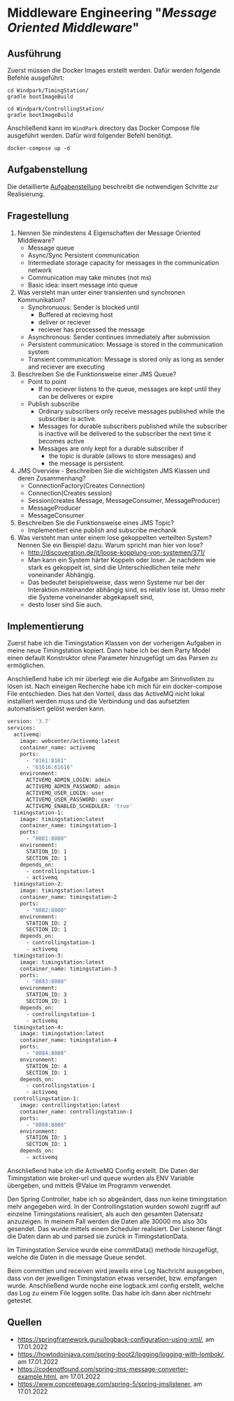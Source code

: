 # Middleware Engineering "*Message Oriented Middleware*"

## Ausführung

Zuerst müssen die Docker Images erstellt werden. Dafür werden folgende Befehle ausgeführt:
```shell
cd Windpark/TimingStation/
gradle bootImageBuild
```
```shell
cd Windpark/ControllingStation/
gradle bootImageBuild
```
Anschließend kann im `WindPark` directory das Docker Compose file ausgeführt werden. Dafür wird folgender Befehl benötigt.
```shell
docker-compose up -d
```

## Aufgabenstellung
Die detaillierte [Aufgabenstellung](TASK.md) beschreibt die notwendigen Schritte zur Realisierung.

## Fragestellung

1. Nennen Sie mindestens 4 Eigenschaften der Message Oriented Middleware?
    - Message queue
    - Async/Sync Persistent communication
    - Intermediate storage capacity for messages in the communication network
    - Communication may take minutes (not ms)
    - Basic idea: insert message into queue
2. Was versteht man unter einer transienten und synchronen Kommunikation?
    - Synchronuous: Sender is blocked until
        - Buffered at recieving host
        - deliver or reciever
        - reciever has processed the message
    - Asynchronous: Sender continues immediately after submission
    - Persistent communication: Message is stored in the communication system
    - Transient communication: Message is stored only as long as sender and reciever are executing
3. Beschreiben Sie die Funktionsweise einer JMS Queue?
    - Point to point
        - If no reciever listens to the queue, messages are kept until they can be deliveres or expire
    - Publish subscribe
        - Ordinary subscribers only receive messages published while the subscriber is active.
        - Messages for durable subscribers published while the subscriber is inactive will be delivered to  the subscriber the next time it becomes active
        - Messages are only kept for a durable subscriber if
            - the topic is durable (allows to store messages) and
            - the message is persistent.
4. JMS Overview - Beschreiben Sie die wichtigsten JMS Klassen und deren Zusammenhang?
    - ConnectionFactory(Creates Connection)
    - Connection(Creates session)
    - Session(creates Message, MessageConsumer, MessageProducer)
    - MessageProducer
    - MessageConsumer
5. Beschreiben Sie die Funktionsweise eines JMS Topic?
    - Implementiert eine publish and subscribe mechanik
6. Was versteht man unter einem lose gekoppelten verteilten System? Nennen Sie ein Beispiel dazu. Warum spricht man hier von lose?
    - http://discoveration.de/it/loose-kopplung-von-systemen/371/
    - Man kann ein System härter Koppeln oder loser. Je nachdem wie stark es gekoppelt ist, sind die Unterschiedlichen teile mehr voneinander Abhängig.
    - Das bedeutet beispielsweise, dass wenn Systeme nur bei der Interaktion miteinander abhängig sind, es relativ lose ist. Umso mehr die Systeme voneinander abgekapselt sind,
    - desto loser sind Sie auch.

## Implementierung

Zuerst habe ich die Timingstation Klassen von der vorherigen Aufgaben in meine neue Timingstation kopiert. 
Dann habe ich bei dem Party Model einen default Konstruktor ohne Parameter hinzugefügt um das Parsen zu ermöglichen.

Anschließend habe ich mir überlegt wie die Aufgabe am Sinnvollsten zu lösen ist. Nach eineigen Recherche habe ich mich für ein docker-compose File entschieden.
Dies hat den Vorteil, dass das ActiveMQ nicht lokal installiert werden muss und die Verbindung und das aufsetzten automatisiert gelöst werden kann.

```dockerfile
version: '3.7'
services:
  activemq:
    image: webcenter/activemq:latest
    container_name: activemq
    ports:
      - "8161:8161"
      - "61616:61616"
    environment:
      ACTIVEMQ_ADMIN_LOGIN: admin
      ACTIVEMQ_ADMIN_PASSWORD: admin
      ACTIVEMQ_USER_LOGIN: user
      ACTIVEMQ_USER_PASSWORD: user
      ACTIVEMQ_ENABLED_SCHEDULER: 'true'
  timingstation-1:
    image: timingstation:latest
    container_name: timingstation-1
    ports:
      - "8081:8080"
    environment:
      STATION_ID: 1
      SECTION_ID: 1
    depends_on:
      - controllingstation-1
      - activemq
  timingstation-2:
    image: timingstation:latest
    container_name: timingstation-2
    ports:
      - "8082:8080"
    environment:
      STATION_ID: 2
      SECTION_ID: 1
    depends_on:
      - controllingstation-1
      - activemq
  timingstation-3:
    image: timingstation:latest
    container_name: timingstation-3
    ports:
      - "8083:8080"
    environment:
      STATION_ID: 3
      SECTION_ID: 1
    depends_on:
      - controllingstation-1
      - activemq
  timingstation-4:
    image: timingstation:latest
    container_name: timingstation-4
    ports:
      - "8084:8080"
    environment:
      STATION_ID: 4
      SECTION_ID: 1
    depends_on:
      - controllingstation-1
      - activemq
  controllingstation-1:
    image: controllingstation:latest
    container_name: controllingstation-1
    ports:
      - "8080:8080"
    environment:
      STATION_ID: 1
      SECTION_ID: 1
    depends_on:
      - activemq
```

Anschließend habe ich die ActiveMQ Config erstellt. 
Die Daten der Timingstation wie broker-url und queue wurden als ENV Variable übergeben, und mittels @Value im Programm verwendet.

Den Spring Controller, habe ich so abgeändert, dass nun keine timingstation mehr angegeben wird. In der Controllingstation wurden sowohl zugriff auf einzelne Timingstations realisiert, als auch den gesamten Datensatz anzuzeigen.
In meinem Fall werden die Daten alle 30000 ms also 30s gesendet. Das wurde mittels einem Scheduler realisiert. Der Listener fängt die Daten dann ab und parsed sie zurück in TimingstationData.

Im Timingstation Service wurde eine commitData() methode hinzugefügt, welche die Daten in die message Queue sendet.

Beim committen und receiven wird jeweils eine Log Nachricht ausgegeben, dass von der jeweiligen Timingstation etwas versendet, bzw. empfangen wurde.
Anschließend wurde noche eine logback.xml config erstellt, welche das Log zu einem File loggen sollte. Das habe ich dann aber nichtmehr getestet.

## Quellen
- https://springframework.guru/logback-configuration-using-xml/, am 17.01.2022
- https://howtodoinjava.com/spring-boot2/logging/logging-with-lombok/, am 17.01.2022
- https://codenotfound.com/spring-jms-message-converter-example.html, am 17.01.2022
- https://www.concretepage.com/spring-5/spring-jmslistener, am 17.01.2022
